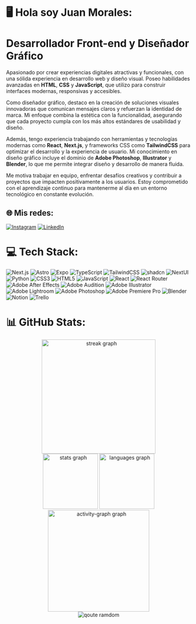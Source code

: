 # 🖥️ Hola soy Juan Morales:
# **Desarrollador Front-end y Diseñador Gráfico**

Apasionado por crear experiencias digitales atractivas y funcionales, con una sólida experiencia en desarrollo web y diseño visual. Poseo habilidades avanzadas en **HTML**, **CSS** y **JavaScript**, que utilizo para construir interfaces modernas, responsivas y accesibles.

Como diseñador gráfico, destaco en la creación de soluciones visuales innovadoras que comunican mensajes claros y refuerzan la identidad de marca. Mi enfoque combina la estética con la funcionalidad, asegurando que cada proyecto cumpla con los más altos estándares de usabilidad y diseño.

Además, tengo experiencia trabajando con herramientas y tecnologías modernas como **React**, **Next.js**, y frameworks CSS como **TailwindCSS** para optimizar el desarrollo y la experiencia de usuario. Mi conocimiento en diseño gráfico incluye el dominio de **Adobe Photoshop**, **Illustrator** y **Blender**, lo que me permite integrar diseño y desarrollo de manera fluida.

Me motiva trabajar en equipo, enfrentar desafíos creativos y contribuir a proyectos que impacten positivamente a los usuarios. Estoy comprometido con el aprendizaje continuo para mantenerme al día en un entorno tecnológico en constante evolución.


## 🌐 Mis redes:
[![Instagram](https://img.shields.io/badge/Instagram-%23E4405F.svg?logo=Instagram&logoColor=white)](https://instagram.com/https://www.instagram.com/elchiche0_o/) [![LinkedIn](https://img.shields.io/badge/LinkedIn-%230077B5.svg?logo=linkedin&logoColor=white)](https://linkedin.com/in/https://www.linkedin.com/in/juan-exequiel-morales/) 

# 💻 Tech Stack:
![Next.js](https://img.shields.io/badge/next.js-%23000000.svg?style=for-the-badge&logo=next.js&logoColor=white) 
![Astro](https://img.shields.io/badge/Astro-FF5D01?style=for-the-badge&logo=astro&logoColor=white) 
![Expo](https://img.shields.io/badge/expo-1C1E24?style=for-the-badge&logo=expo&logoColor=white) 
![TypeScript](https://img.shields.io/badge/typescript-%23007ACC.svg?style=for-the-badge&logo=typescript&logoColor=white) 
![TailwindCSS](https://img.shields.io/badge/tailwindcss-%2338B2AC.svg?style=for-the-badge&logo=tailwind-css&logoColor=white) 
![shadcn](https://img.shields.io/badge/shadcn-%23ADBAC7.svg?style=for-the-badge&logoColor=white) 
![NextUI](https://img.shields.io/badge/NextUI-0078D4?style=for-the-badge&logoColor=white) 
![Python](https://img.shields.io/badge/python-3670A0?style=for-the-badge&logo=python&logoColor=ffdd54) 
![CSS3](https://img.shields.io/badge/css3-%231572B6.svg?style=for-the-badge&logo=css3&logoColor=white) 
![HTML5](https://img.shields.io/badge/html5-%23E34F26.svg?style=for-the-badge&logo=html5&logoColor=white) 
![JavaScript](https://img.shields.io/badge/javascript-%23323330.svg?style=for-the-badge&logo=javascript&logoColor=%23F7DF1E) 
![React](https://img.shields.io/badge/react-%2320232a.svg?style=for-the-badge&logo=react&logoColor=%2361DAFB) 
![React Router](https://img.shields.io/badge/React_Router-CA4245?style=for-the-badge&logo=react-router&logoColor=white) 
![Adobe After Effects](https://img.shields.io/badge/Adobe%20After%20Effects-9999FF.svg?style=for-the-badge&logo=Adobe%20After%20Effects&logoColor=white) 
![Adobe Audition](https://img.shields.io/badge/Adobe%20Audition-9999FF.svg?style=for-the-badge&logo=Adobe%20Audition&logoColor=white) 
![Adobe Illustrator](https://img.shields.io/badge/adobeillustrator-%23FF9A00.svg?style=for-the-badge&logo=adobeillustrator&logoColor=white) 
![Adobe Lightroom](https://img.shields.io/badge/Adobe%20Lightroom-31A8FF.svg?style=for-the-badge&logo=Adobe%20Lightroom&logoColor=white) 
![Adobe Photoshop](https://img.shields.io/badge/adobephotoshop-%2331A8FF.svg?style=for-the-badge&logo=adobephotoshop&logoColor=white) 
![Adobe Premiere Pro](https://img.shields.io/badge/Adobe%20Premiere%20Pro-9999FF.svg?style=for-the-badge&logo=Adobe%20Premiere%20Pro&logoColor=white) 
![Blender](https://img.shields.io/badge/blender-%23F5792A.svg?style=for-the-badge&logo=blender&logoColor=white) 
![Notion](https://img.shields.io/badge/Notion-%23000000.svg?style=for-the-badge&logo=notion&logoColor=white) 
![Trello](https://img.shields.io/badge/Trello-%23026AA7.svg?style=for-the-badge&logo=Trello&logoColor=white)
# 📊 GitHub Stats:
<div align="center">
  <div align="center">
  <img src="https://streak-stats.demolab.com?user=Juanmorales1810&locale=es&mode=daily&theme=dark&hide_border=true&border_radius=5&order=3" height="310" alt="streak graph"  />
</div>
  <img src="https://github-readme-stats.vercel.app/api?username=Juanmorales1810&hide_title=true&hide_rank=false&show_icons=true&include_all_commits=true&count_private=true&disable_animations=false&theme=dark&locale=es&hide_border=true&order=1" height="150" alt="stats graph"  />
  <img src="https://github-readme-stats.vercel.app/api/top-langs?username=Juanmorales1810&locale=es&hide_title=true&layout=compact&card_width=320&langs_count=6&theme=dark&hide_border=true&order=2" height="150" alt="languages graph"  />
  <img src="https://github-readme-activity-graph.vercel.app/graph?username=Juanmorales1810&radius=16&theme=synthwave-84&area=true&order=5&bg_color=151515&color=dadada&line=dadada&point=6de287&area_color=dadada&hide_title=false" height="276" alt="activity-graph graph"  />
</div>
<div align="center">
  <img src="https://quotes-github-readme.vercel.app/api?type=horizontal&theme=dark" alt="qoute ramdom"/>
</div>
